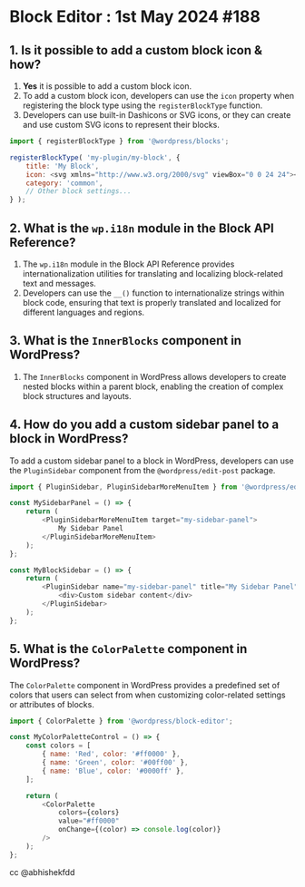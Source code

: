 # Block Editor : 1st May 2024 #188
## 1. Is it possible to add a custom block icon & how?
1. **Yes** it is possible to add a custom block icon.
2. To add a custom block icon, developers can use the `icon` property when registering the block type using the `registerBlockType` function.
3. Developers can use built-in Dashicons or SVG icons, or they can create and use custom SVG icons to represent their blocks.

```js
import { registerBlockType } from '@wordpress/blocks';

registerBlockType( 'my-plugin/my-block', {
    title: 'My Block',
    icon: <svg xmlns="http://www.w3.org/2000/svg" viewBox="0 0 24 24"><path d="M12 2L1 21h22L12 2zm-2 16v-4h4v4h-4zm4-6H8v-2h6v2z"/></svg>,
    category: 'common',
    // Other block settings...
} );

```
## 2. What is the `wp.i18n` module in the Block API Reference?
1. The `wp.i18n` module in the Block API Reference provides internationalization utilities for translating and localizing block-related text and messages.
2. Developers can use the `__()` function to internationalize strings within block code, ensuring that text is properly translated and localized for different languages and regions.

## 3. What is the `InnerBlocks` component in WordPress?
1. The `InnerBlocks` component in WordPress allows developers to create nested blocks within a parent block, enabling the creation of complex block structures and layouts.
## 4. How do you add a custom sidebar panel to a block in WordPress?
To add a custom sidebar panel to a block in WordPress, developers can use the `PluginSidebar` component from the `@wordpress/edit-post` package.
```js
import { PluginSidebar, PluginSidebarMoreMenuItem } from '@wordpress/edit-post';

const MySidebarPanel = () => {
    return (
        <PluginSidebarMoreMenuItem target="my-sidebar-panel">
            My Sidebar Panel
        </PluginSidebarMoreMenuItem>
    );
};

const MyBlockSidebar = () => {
    return (
        <PluginSidebar name="my-sidebar-panel" title="My Sidebar Panel">
            <div>Custom sidebar content</div>
        </PluginSidebar>
    );
};

```
## 5. What is the `ColorPalette` component in WordPress?
The `ColorPalette` component in WordPress provides a predefined set of colors that users can select from when customizing color-related settings or attributes of blocks.

```js
import { ColorPalette } from '@wordpress/block-editor';

const MyColorPaletteControl = () => {
    const colors = [
        { name: 'Red', color: '#ff0000' },
        { name: 'Green', color: '#00ff00' },
        { name: 'Blue', color: '#0000ff' },
    ];

    return (
        <ColorPalette
            colors={colors}
            value="#ff0000"
            onChange={(color) => console.log(color)}
        />
    );
};

```

cc @abhishekfdd